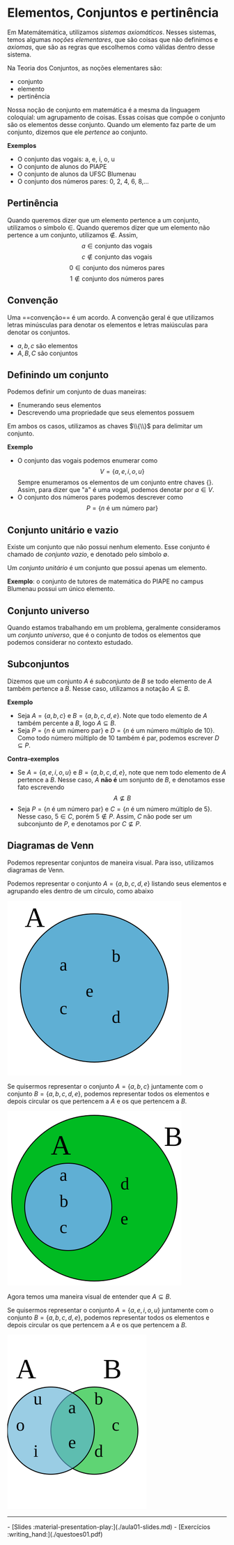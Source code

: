 # Elementos, Conjuntos e pertinência

Em Matemátemática, utilizamos _sistemas axiomáticos_. Nesses sistemas, temos algumas _noções elementares_, que são coisas que não definimos e _axiomas_, que são as regras que escolhemos como válidas dentro desse sistema. 

Na Teoria dos Conjuntos, as noções elementares são:
- conjunto
- elemento
- pertinência

Nossa noção de conjunto em matemática é a mesma da linguagem coloquial: um agrupamento de coisas. Essas coisas que compõe o conjunto são os elementos desse conjunto. Quando um elemento faz parte de um conjunto, dizemos que ele _pertence_ ao conjunto.

**Exemplos**

- O conjunto das vogais: a, e, i, o, u
- O conjunto de alunos do PIAPE
- O conjunto de alunos da UFSC Blumenau
- O conjunto dos números pares: 0, 2, 4, 6, 8,...

## Pertinência

Quando queremos dizer que um elemento pertence a um conjunto, utilizamos o símbolo $\in$. Quando queremos dizer que um elemento não pertence a um conjunto, utilizamos $\notin$.
Assim, $$a\in \text{conjunto das vogais}$$
$$c \notin \text{conjunto das vogais}$$
$$0\in \text{conjunto dos números pares}$$
$$1\notin \text{conjunto dos números pares}$$

## Convenção

Uma ==convenção== é um acordo. A convenção geral é que utilizamos letras minúsculas para denotar os elementos e letras maiúsculas para denotar os conjuntos. 
- $a, b, c$ são elementos
- $A, B, C$ são conjuntos

## Definindo um conjunto

Podemos definir um conjunto de duas maneiras:
- Enumerando seus elementos
- Descrevendo uma propriedade que seus elementos possuem

Em ambos os casos, utilizamos as chaves $\\{\\}$ para delimitar um conjunto.


**Exemplo**

- O conjunto das vogais podemos enumerar como $$V=\{a,e,i,o,u\}$$
Sempre enumeramos os elementos de um conjunto entre chaves $\{\}$. Assim, para dizer que "a" é uma vogal, podemos denotar por $a\in V$.
- O conjunto dos números pares podemos descrever como
$$P = \{ n \text{ é um número par} \}$$

## Conjunto unitário e vazio

Existe um conjunto que não possui nenhum elemento. Esse conjunto é chamado de _conjunto vazio_, e denotado pelo símbolo $\emptyset$.

Um _conjunto unitário_ é um conjunto que possui apenas um elemento. 

**Exemplo**:  o conjunto de tutores de matemática do PIAPE no campus Blumenau possui um único elemento.

## Conjunto universo

Quando estamos trabalhando em um problema, geralmente consideramos um _conjunto universo_, que é o conjunto de todos os elementos que podemos considerar no contexto estudado.

## Subconjuntos

Dizemos que um conjunto $A$ é _subconjunto_ de $B$ se todo elemento de $A$ também pertence a $B$. Nesse caso, utilizamos a notação $A \subseteq B$.

**Exemplo**
- Seja $A = \{a,b,c\}$ e $B = \{a,b,c,d,e\}$. Note que todo elemento de $A$ também percente a $B$, logo $A \subseteq B$.
- Seja $P = \{ n \text{ é um número par} \}$ e $D = \{ n \text{ é um número múltiplo de 10} \}$. Como todo número múltiplo de 10 também é par, podemos escrever $D \subseteq P$.

**Contra-exemplos**

- Se $A = \{a,e,i,o,u\}$ e $B = \{a,b,c,d,e\}$, note que nem todo elemento de $A$ pertence a $B$. Nesse caso, $A$ **não é** um sonjunto de $B$, e denotamos esse fato escrevendo $$A\not\subseteq B$$
- Seja $P = \{ n \text{ é um número par} \}$ e $C = \{ n \text{ é um número múltiplo de 5} \}$. Nesse caso, $5\in C$, porém $5\not\in P$. Assim, $C$ não pode ser um subconjunto de $P$, e denotamos por $C\not\subseteq P$.


## Diagramas de Venn

Podemos representar conjuntos de maneira visual. Para isso, utilizamos diagramas de Venn. 

Podemos representar o conjunto $A = \{a,b,c,d,e\}$ listando seus elementos e agrupando eles dentro de um círculo, como abaixo

![Diagrama A](./img/aula01-img01.svg)

Se quisermos representar o conjunto $A = \{a,b,c\}$ juntamente com o conjunto $B = \{a,b,c,d,e\}$, podemos representar todos os elementos e depois circular os que pertencem a $A$ e os que pertencem a $B$.

![Diagrama A contido em B](./img/aula01-img02.svg)

Agora temos uma maneira visual de entender que $A\subseteq B$.

Se quisermos representar o conjunto $A = \{a,e,i,o,u\}$ juntamente com o conjunto $B = \{a,b,c,d,e\}$, podemos representar todos os elementos e depois circular os que pertencem a $A$ e os que pertencem a $B$.


![Diagrama A não contido em B](./img/aula01-img03.svg)

---

<div class="grid cards" markdown>
 - [Slides :material-presentation-play:](./aula01-slides.md)
 - [Exercícios :writing_hand:](./questoes01.pdf)
</div>
